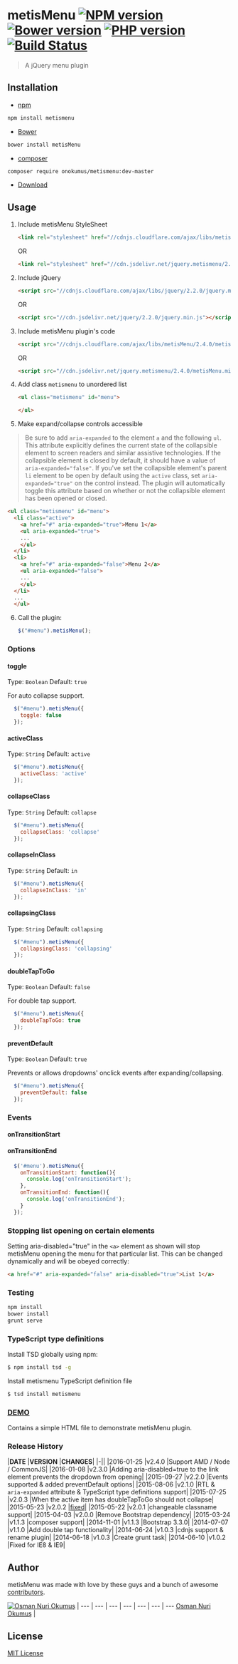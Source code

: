 # metisMenu [![NPM version](https://badge.fury.io/js/metismenu.svg)](http://badge.fury.io/js/metismenu) [![Bower version](https://badge.fury.io/bo/metisMenu.svg)](http://badge.fury.io/bo/metisMenu) [![PHP version](https://badge.fury.io/ph/onokumus%2Fmetismenu.svg)](http://badge.fury.io/ph/onokumus%2Fmetismenu) [![Build Status](https://secure.travis-ci.org/onokumus/metisMenu.svg?branch=master)](https://travis-ci.org/onokumus/metisMenu)

> A jQuery menu plugin


## Installation

* [npm](http://npmjs.org/)

```bash
npm install metismenu
```

* [Bower](http://bower.io)

```bash
bower install metisMenu
```

* [composer](https://getcomposer.org/)

```bash
composer require onokumus/metismenu:dev-master
```

* [Download](https://github.com/onokumus/metisMenu/archive/master.zip)

## Usage

1. Include metisMenu StyleSheet

    ```html
    <link rel="stylesheet" href="//cdnjs.cloudflare.com/ajax/libs/metisMenu/2.4.0/metisMenu.min.css">
    ```
    OR
    ```html
    <link rel="stylesheet" href="//cdn.jsdelivr.net/jquery.metismenu/2.4.0/metisMenu.min.css">
    ```

2. Include jQuery

    ```html
    <script src="//cdnjs.cloudflare.com/ajax/libs/jquery/2.2.0/jquery.min.js"></script>
    ```
    OR
    ```html
    <script src="//cdn.jsdelivr.net/jquery/2.2.0/jquery.min.js"></script>
    ```

3. Include metisMenu plugin's code

    ```html
    <script src="//cdnjs.cloudflare.com/ajax/libs/metisMenu/2.4.0/metisMenu.min.js"></script>
    ```
    OR
    ```html
    <script src="//cdn.jsdelivr.net/jquery.metismenu/2.4.0/metisMenu.min.js"></script>
    ```

4. Add class `metismenu` to unordered list

    ```html
    <ul class="metismenu" id="menu">

    </ul>
    ```
5. Make expand/collapse controls accessible

  > Be sure to add `aria-expanded` to the element `a` and the following `ul`. This attribute explicitly defines the current state of the collapsible element to screen readers and similar assistive technologies. If the collapsible element is closed by default, it should have a value of `aria-expanded="false"`. If you've set the collapsible element's parent `li` element to be open by default using the `active` class, set `aria-expanded="true"` on the control instead. The plugin will automatically toggle this attribute based on whether or not the collapsible element has been opened or closed.

  ```html
  <ul class="metismenu" id="menu">
    <li class="active">
      <a href="#" aria-expanded="true">Menu 1</a>
      <ul aria-expanded="true">
      ...
      </ul>
    </li>
    <li>
      <a href="#" aria-expanded="false">Menu 2</a>
      <ul aria-expanded="false">
      ...
      </ul>
    </li>
    ...
    </ul>
  ```

6. Call the plugin:

    ```javascript
    $("#menu").metisMenu();
   ```


### Options

#### toggle
Type: `Boolean`
Default: `true`

For auto collapse support.

```javascript
  $("#menu").metisMenu({
    toggle: false
  });
```

#### activeClass
Type: `String`
Default: `active`


```javascript
  $("#menu").metisMenu({
    activeClass: 'active'
  });
```

#### collapseClass
Type: `String`
Default: `collapse`


```javascript
  $("#menu").metisMenu({
    collapseClass: 'collapse'
  });
```

#### collapseInClass
Type: `String`
Default: `in`


```javascript
  $("#menu").metisMenu({
    collapseInClass: 'in'
  });
```


#### collapsingClass
Type: `String`
Default: `collapsing`


```javascript
  $("#menu").metisMenu({
    collapsingClass: 'collapsing'
  });
```

#### doubleTapToGo
Type: `Boolean`
Default: `false`

For double tap support.

```javascript
  $("#menu").metisMenu({
    doubleTapToGo: true
  });
```

#### preventDefault
Type: `Boolean`
Default: `true`

Prevents or allows dropdowns' onclick events after expanding/collapsing.

```javascript
  $("#menu").metisMenu({
    preventDefault: false
  });
```

### Events

#### onTransitionStart
#### onTransitionEnd

```javascript
  $('#menu').metisMenu({
    onTransitionStart: function(){
      console.log('onTransitionStart');
    },
    onTransitionEnd: function(){
      console.log('onTransitionEnd');
    }
  });
```

### Stopping list opening on certain elements
Setting aria-disabled="true" in the `<a>` element as shown will stop metisMenu opening the menu for that particular list. This can be changed dynamically and will be obeyed correctly:

```html
<a href="#" aria-expanded="false" aria-disabled="true">List 1</a>
```


### Testing
```bash
npm install
bower install
grunt serve
```

### TypeScript type definitions

Install TSD globally using npm:
```bash
$ npm install tsd -g
```

Install metismenu TypeScript definition file
```bash
$ tsd install metismenu
```


### [DEMO](http://mm.onokumus.com)

Contains a simple HTML file to demonstrate metisMenu plugin.

### Release History
|**DATE**      |**VERSION**  |**CHANGES**|
|-||
|2016-01-25    |v2.4.0        |Support AMD / Node / CommonJS|
|2016-01-08    |v2.3.0        |Adding aria-disabled=true to the link element prevents the dropdown from opening|
|2015-09-27    |v2.2.0        |Events supported & added preventDefault options|
|2015-08-06    |v2.1.0        |RTL & `aria-expanded` attribute & TypeScript type definitions support|
|2015-07-25    |v2.0.3        |When the active item has doubleTapToGo should not collapse|
|2015-05-23    |v2.0.2        |[fixed](https://github.com/onokumus/metisMenu/issues/34#issuecomment-104656754)|
|2015-05-22    |v2.0.1        |changeable classname support|
|2015-04-03    |v2.0.0        |Remove Bootstrap dependency|
|2015-03-24    |v1.1.3        |composer support|
|2014-11-01    |v1.1.3        |Bootstrap 3.3.0|
|2014-07-07    |v1.1.0	      |Add double tap functionality|
|2014-06-24    |v1.0.3	      |cdnjs support & rename plugin|
|2014-06-18    |v1.0.3        |Create grunt task|
|2014-06-10    |v1.0.2        |Fixed for IE8 & IE9|


## Author

metisMenu was made with love by these guys and a bunch of awesome [contributors](https://github.com/onokumus/metisMenu/graphs/contributors).

[![Osman Nuri Okumuş](https://0.gravatar.com/avatar/4fa374411129d6f574c33e4753ec402e?s=70)](http://onokumus.com) |
--- | --- | --- | --- | --- | --- | ---
[Osman Nuri Okumuş](http://onokumus.com) |


## License

[MIT License](https://github.com/onokumus/metisMenu/blob/master/LICENSE)
